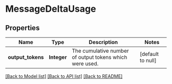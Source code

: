 # MessageDeltaUsage
## Properties

| Name | Type | Description | Notes |
|------------ | ------------- | ------------- | -------------|
| **output\_tokens** | **Integer** | The cumulative number of output tokens which were used. | [default to null] |

[[Back to Model list]](../README.md#documentation-for-models) [[Back to API list]](../README.md#documentation-for-api-endpoints) [[Back to README]](../README.md)

